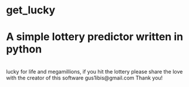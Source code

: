 # get_lucky
<H1> A simple lottery predictor written in python</H1>
<br>
lucky for life and megamillions, if you hit the lottery please share the love with the creator of this software gus1ibis@gmail.com Thank you!
